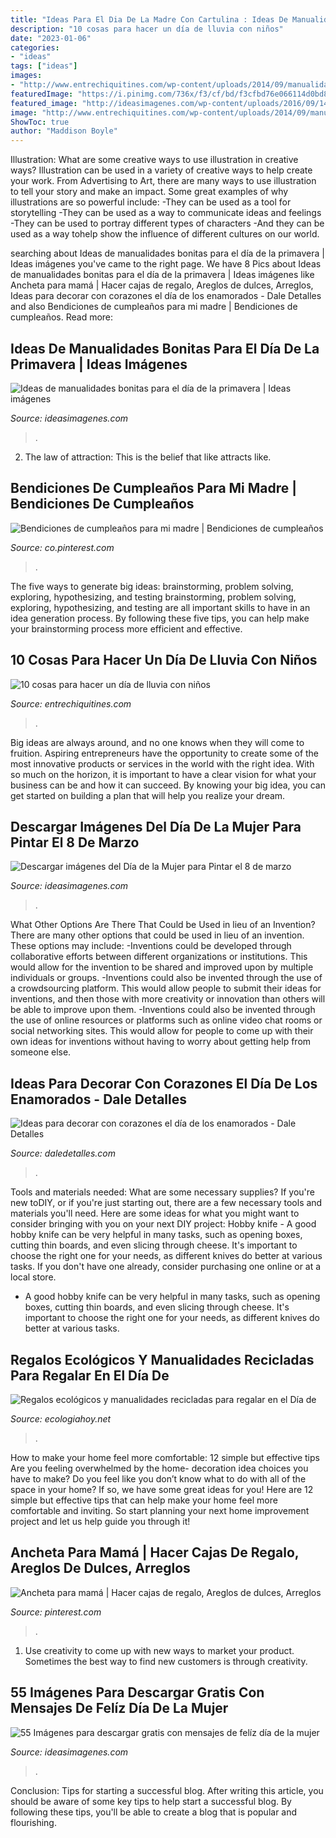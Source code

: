 ```yaml
---
title: "Ideas Para El Dia De La Madre Con Cartulina : Ideas De Manualidades Bonitas Para El Día De La Primavera"
description: "10 cosas para hacer un día de lluvia con niños"
date: "2023-01-06"
categories:
- "ideas"
tags: ["ideas"]
images:
- "http://www.entrechiquitines.com/wp-content/uploads/2014/09/manualidades_DIY_para_ninos-600x350-1000x550.jpg"
featuredImage: "https://i.pinimg.com/736x/f3/cf/bd/f3cfbd76e066114d0bd82d95366cbb64.jpg"
featured_image: "http://ideasimagenes.com/wp-content/uploads/2016/09/1451188428_4c92d76e8a.jpg"
image: "http://www.entrechiquitines.com/wp-content/uploads/2014/09/manualidades_DIY_para_ninos-600x350-1000x550.jpg"
ShowToc: true
author: "Maddison Boyle"
---
```



Illustration: What are some creative ways to use illustration in creative ways?
Illustration can be used in a variety of creative ways to help create your work. From Advertising to Art, there are many ways to use illustration to tell your story and make an impact. Some great examples of why illustrations are so powerful include: 
-They can be used as a tool for storytelling 
-They can be used as a way to communicate ideas and feelings 
-They can be used to portray different types of characters 
-And they can be used as a way tohelp show the influence of different cultures on our world.

	

		
searching about Ideas de manualidades bonitas para el día de la primavera | Ideas imágenes you've came to the right page. We have 8 Pics about Ideas de manualidades bonitas para el día de la primavera | Ideas imágenes like Ancheta para mamá | Hacer cajas de regalo, Areglos de dulces, Arreglos, Ideas para decorar con corazones el día de los enamorados - Dale Detalles and also Bendiciones de cumpleaños para mi madre | Bendiciones de cumpleaños. Read more:
		
    
## Ideas De Manualidades Bonitas Para El Día De La Primavera | Ideas Imágenes

<img loading=lazy src="http://ideasimagenes.com/wp-content/uploads/2016/09/1451188428_4c92d76e8a.jpg" onerror="this.onerror=null;this.src='https://tse1.mm.bing.net/th?id=OIP.0cji_ZV6bkoMc5sXnUTI5AAAAA&amp;pid=15.1';" alt="Ideas de manualidades bonitas para el día de la primavera | Ideas imágenes">

_Source: ideasimagenes.com_

>. 

	

2. The law of attraction: This is the belief that like attracts like.

    
## Bendiciones De Cumpleaños Para Mi Madre | Bendiciones De Cumpleaños

<img loading=lazy src="https://i.pinimg.com/736x/f3/cf/bd/f3cfbd76e066114d0bd82d95366cbb64.jpg" onerror="this.onerror=null;this.src='https://tse2.mm.bing.net/th?id=OIP.laY2s8fAbt4c-Og5Owec3wHaF4&amp;pid=15.1';" alt="Bendiciones de cumpleaños para mi madre | Bendiciones de cumpleaños">

_Source: co.pinterest.com_

>. 

	

The five ways to generate big ideas: brainstorming, problem solving, exploring, hypothesizing, and testing
brainstorming, problem solving, exploring, hypothesizing, and testing are all important skills to have in an idea generation process. By following these five tips, you can help make your brainstorming process more efficient and effective.

    
## 10 Cosas Para Hacer Un Día De Lluvia Con Niños

<img loading=lazy src="http://www.entrechiquitines.com/wp-content/uploads/2014/09/manualidades_DIY_para_ninos-600x350-1000x550.jpg" onerror="this.onerror=null;this.src='https://tse3.mm.bing.net/th?id=OIP.ipKbNKw-sM-42ZcX6KC-hAHaEE&amp;pid=15.1';" alt="10 cosas para hacer un día de lluvia con niños">

_Source: entrechiquitines.com_

>. 

	

Big ideas are always around, and no one knows when they will come to fruition. Aspiring entrepreneurs have the opportunity to create some of the most innovative products or services in the world with the right idea. With so much on the horizon, it is important to have a clear vision for what your business can be and how it can succeed. By knowing your big idea, you can get started on building a plan that will help you realize your dream.

    
## Descargar Imágenes Del Día De La Mujer Para Pintar El 8 De Marzo

<img loading=lazy src="https://ideasimagenes.com/wp-content/uploads/2016/02/images_164.jpg" onerror="this.onerror=null;this.src='https://tse4.mm.bing.net/th?id=OIP.9kxjwX35WQs1kAIUeZ02HwAAAA&amp;pid=15.1';" alt="Descargar imágenes del Día de la Mujer para Pintar el 8 de marzo">

_Source: ideasimagenes.com_

>. 

	

What Other Options Are There That Could be Used in lieu of an Invention?
There are many other options that could be used in lieu of an invention. These options may include: 
-Inventions could be developed through collaborative efforts between different organizations or institutions. This would allow for the invention to be shared and improved upon by multiple individuals or groups. 
-Inventions could also be invented through the use of a crowdsourcing platform. This would allow people to submit their ideas for inventions, and then those with more creativity or innovation than others will be able to improve upon them. 
-Inventions could also be invented through the use of online resources or platforms such as online video chat rooms or social networking sites. This would allow for people to come up with their own ideas for inventions without having to worry about getting help from someone else.

    
## Ideas Para Decorar Con Corazones El Día De Los Enamorados - Dale Detalles

<img loading=lazy src="https://www.daledetalles.com/wp-content/uploads/2018/02/decoracion-con-corazones26-768x1024.jpg" onerror="this.onerror=null;this.src='https://tse2.mm.bing.net/th?id=OIP.HDuYjJdbqKB12UsuBd6HUwHaJ4&amp;pid=15.1';" alt="Ideas para decorar con corazones el día de los enamorados - Dale Detalles">

_Source: daledetalles.com_

>. 

	

Tools and materials needed: What are some necessary supplies?
If you're new toDIY, or if you're just starting out, there are a few necessary tools and materials you'll need. Here are some ideas for what you might want to consider bringing with you on your next DIY project:
Hobby knife - A good hobby knife can be very helpful in many tasks, such as opening boxes, cutting thin boards, and even slicing through cheese. It's important to choose the right one for your needs, as different knives do better at various tasks. If you don't have one already, consider purchasing one online or at a local store.

- A good hobby knife can be very helpful in many tasks, such as opening boxes, cutting thin boards, and even slicing through cheese. It's important to choose the right one for your needs, as different knives do better at various tasks.

    
## Regalos Ecológicos Y Manualidades Recicladas Para Regalar En El Día De

<img loading=lazy src="https://ecologiahoy.net/wp-content/uploads/2017/09/320874f6dd929ad4ba685ad73738c56c-jute-products.jpg" onerror="this.onerror=null;this.src='https://tse3.mm.bing.net/th?id=OIP.GQ_2s0km9gzK7_8Qyd120AHaJ4&amp;pid=15.1';" alt="Regalos ecológicos y manualidades recicladas para regalar en el Día de">

_Source: ecologiahoy.net_

>. 

	

How to make your home feel more comfortable: 12 simple but effective tips
Are you feeling overwhelmed by the home- decoration idea choices you have to make? Do you feel like you don’t know what to do with all of the space in your home? If so, we have some great ideas for you! Here are 12 simple but effective tips that can help make your home feel more comfortable and inviting. So start planning your next home improvement project and let us help guide you through it!

    
## Ancheta Para Mamá | Hacer Cajas De Regalo, Areglos De Dulces, Arreglos

<img loading=lazy src="https://i.pinimg.com/736x/a0/17/0d/a0170d14c5464a19cc7457e5742f5f1f.jpg" onerror="this.onerror=null;this.src='https://tse3.mm.bing.net/th?id=OIP.McWeqrCx7uYdczno4kN0agHaNK&amp;pid=15.1';" alt="Ancheta para mamá | Hacer cajas de regalo, Areglos de dulces, Arreglos">

_Source: pinterest.com_

>. 

	

1. Use creativity to come up with new ways to market your product. Sometimes the best way to find new customers is through creativity.

    
## 55 Imágenes Para Descargar Gratis Con Mensajes De Felíz Día De La Mujer

<img loading=lazy src="https://ideasimagenes.com/wp-content/uploads/2016/01/dia_de_la_mujer_por_francisca_urrejola_de_franelit_by_franelitaurrekor-d5xdjyo.jpg" onerror="this.onerror=null;this.src='https://tse2.mm.bing.net/th?id=OIP.uepoNsCBFQeKWm_2dJpmPQAAAA&amp;pid=15.1';" alt="55 Imágenes para descargar gratis con mensajes de felíz día de la mujer">

_Source: ideasimagenes.com_

>. 

	

Conclusion: Tips for starting a successful blog.
After writing this article, you should be aware of some key tips to help start a successful blog. By following these tips, you'll be able to create a blog that is popular and flourishing.


